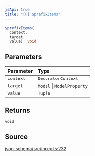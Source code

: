 ```yaml
---
jsApi: true
title: "[F] $prefixItems"
---
```


```ts
$prefixItems(
  context,
  target,
  value): void
```

## Parameters

| Parameter | Type                       |
| :-------- | :------------------------- |
| `context` | `DecoratorContext`         |
| `target`  | `Model` \| `ModelProperty` |
| `value`   | `Tuple`                    |

## Returns

`void`

## Source

[json-schema/src/index.ts:232](https://github.com/markcowl/cadl/blob/3db15286/packages/json-schema/src/index.ts#L232)
